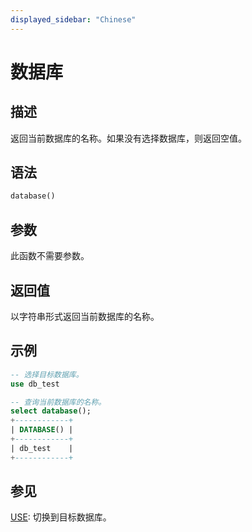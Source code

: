 ```yaml
---
displayed_sidebar: "Chinese"
---
```


# 数据库

## 描述

返回当前数据库的名称。如果没有选择数据库，则返回空值。

## 语法

```Haskell
database()
```

## 参数

此函数不需要参数。

## 返回值

以字符串形式返回当前数据库的名称。

## 示例

```sql
-- 选择目标数据库。
use db_test

-- 查询当前数据库的名称。
select database();
+------------+
| DATABASE() |
+------------+
| db_test    |
+------------+
```

## 参见

[USE](../../sql-statements/data-definition/USE.md): 切换到目标数据库。